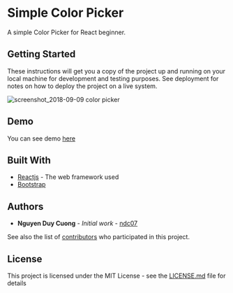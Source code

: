 # Simple Color Picker

A simple Color Picker for React beginner.

## Getting Started

These instructions will get you a copy of the project up and running on your local machine for development and testing purposes. See deployment for notes on how to deploy the project on a live system.

![screenshot_2018-09-09 color picker](https://user-images.githubusercontent.com/34389409/45264557-c33db600-b468-11e8-9f8f-1c559f7aec9c.png)


## Demo

You can see demo [here]()

## Built With

* [Reactjs](https://reactjs.org/docs/getting-started.html) - The web framework used
* [Bootstrap](http://getbootstrap.com/docs/4.1/getting-started/introduction/)

## Authors

* **Nguyen Duy Cuong** - *Initial work* - [ndc07](https://github.com/ndc07)

See also the list of [contributors](https://github.com/your/project/contributors) who participated in this project.

## License

This project is licensed under the MIT License - see the [LICENSE.md](LICENSE.md) file for details
